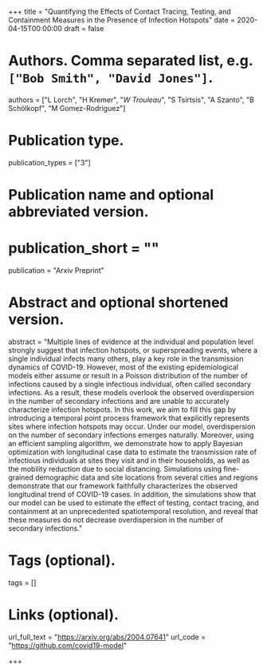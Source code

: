 +++
title = "Quantifying the Effects of Contact Tracing, Testing, and Containment Measures in the Presence of Infection Hotspots"
date = 2020-04-15T00:00:00
draft = false

# Authors. Comma separated list, e.g. `["Bob Smith", "David Jones"]`.
authors = ["L Lorch", "H Kremer", "<em>W Trouleau</em>", "S Tsirtsis", "A Szanto", "B Schölkopf", "M Gomez-Rodriguez"]

# Publication type.
publication_types = ["3"]

# Publication name and optional abbreviated version.
# publication_short = ""
publication = "Arxiv Preprint"

# Abstract and optional shortened version.
abstract = "Multiple lines of evidence at the individual and population level strongly suggest that infection hotspots, or superspreading events, where a single individual infects many others, play a key role in the transmission dynamics of COVID-19. However, most of the existing epidemiological models either assume or result in a Poisson distribution of the number of infections caused by a single infectious individual, often called secondary infections. As a result, these models overlook the observed overdispersion in the number of secondary infections and are unable to accurately characterize infection hotspots. In this work, we aim to fill this gap by introducing a temporal point process framework that explicitly represents sites where infection hotspots may occur. Under our model, overdispersion on the number of secondary infections emerges naturally. Moreover, using an efficient sampling algorithm, we demonstrate how to apply Bayesian optimization with longitudinal case data to estimate the transmission rate of infectious individuals at sites they visit and in their households, as well as the mobility reduction due to social distancing. Simulations using fine-grained demographic data and site locations from several cities and regions demonstrate that our framework faithfully characterizes the observed longitudinal trend of COVID-19 cases. In addition, the simulations show that our model can be used to estimate the effect of testing, contact tracing, and containment at an unprecedented spatiotemporal resolution, and reveal that these measures do not decrease overdispersion in the number of secondary infections."

# Tags (optional).
tags = []

# Links (optional).
url_full_text = "https://arxiv.org/abs/2004.07641"
url_code = "https://github.com/covid19-model"

+++

